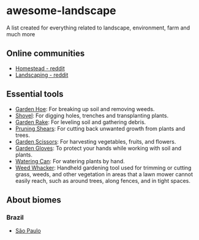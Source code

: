 # awesome-landscape

A list created for everything related to landscape, environment, farm and much more

## Online communities

- [Homestead - reddit](https://www.reddit.com/r/homestead/)
- [Landscaping - reddit](https://www.reddit.com/r/landscaping/)

## Essential tools

- [Garden Hoe](https://http2.mlstatic.com/D_NQ_NP_2X_747259-MLB53601602031_022023-F.webp): For breaking up soil and removing weeds.
- [Shovel](https://http2.mlstatic.com/D_NQ_NP_2X_889924-MLB49718441366_042022-F.webp): For digging holes, trenches and transplanting plants.
- [Garden Rake](https://http2.mlstatic.com/D_NQ_NP_2X_669233-MLB44008340311_112020-F.webp): For leveling soil and gathering debris.
- [Pruning Shears](https://http2.mlstatic.com/D_NQ_NP_853376-MLB41847298066_052020-O.webp): For cutting back unwanted growth from plants and trees.
- [Garden Scissors](https://http2.mlstatic.com/D_NQ_NP_2X_615927-MLB31207740313_062019-F.webp): For harvesting vegetables, fruits, and flowers.
- [Garden Gloves](https://http2.mlstatic.com/D_NQ_NP_2X_941818-MLB50210644777_062022-F.webp): To protect your hands while working with soil and plants.
- [Watering Can](https://http2.mlstatic.com/D_NQ_NP_933192-MLB48285588455_112021-W.webp): For watering plants by hand.
- [Weed Whacker](https://http2.mlstatic.com/D_NQ_NP_945673-MLA42952677615_072020-O.webp): Handheld gardening tool used for trimming or cutting grass, weeds, and other vegetation in areas that a lawn mower cannot easily reach, such as around trees, along fences, and in tight spaces.

## About biomes

### Brazil

- [São Paulo](./biomes/brazil/sao_paulo.md)
